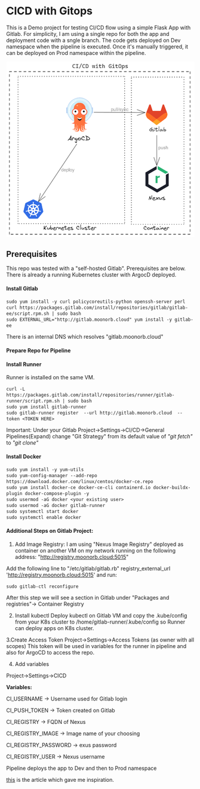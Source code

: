 # CICD with Gitops
This is a Demo project for testing CI/CD flow using a simple Flask App with Gitlab. For simplicity, I am using a single repo for both the app and deployment code with a sngle branch. The code gets deployed on Dev namespace when the pipeline is executed. Once it's manually triggered, it can be deployed on Prod namespace within the pipeline. 

![Alt text](https://github.com/moonorb/gitops-hello/blob/main/images/cicdwithgitops.PNG)



## Prerequisites
This repo was tested with a "self-hosted Gitlab". Prerequisites are below. There is already a running Kubernetes cluster with ArgocD deployed. 

#### Install Gitlab
```
sudo yum install -y curl policycoreutils-python openssh-server perl
curl https://packages.gitlab.com/install/repositories/gitlab/gitlab-ee/script.rpm.sh | sudo bash
sudo EXTERNAL_URL="http://gitlab.moonorb.cloud" yum install -y gitlab-ee
```
There is an internal DNS which resolves "gitlab.moonorb.cloud"

#### Prepare Repo for Pipeline


#### Install Runner
Runner is installed on the same VM. 
```
curl -L https://packages.gitlab.com/install/repositories/runner/gitlab-runner/script.rpm.sh | sudo bash
sudo yum install gitlab-runner
sudo gitlab-runner register  --url http://gitlab.moonorb.cloud  --token <TOKEN HERE>
```

Important: Under your Gitlab Project->Settings->CI/CD->General Pipelines(Expand) change "Git Strategy" from its default value of *"git fetch"* to *"git clone"*

#### Install Docker
```
sudo yum install -y yum-utils
sudo yum-config-manager --add-repo https://download.docker.com/linux/centos/docker-ce.repo
sudo yum install docker-ce docker-ce-cli containerd.io docker-buildx-plugin docker-compose-plugin -y
sudo usermod -aG docker <your existing user>
sudo usermod -aG docker gitlab-runner
sudo systemctl start docker
sudo systemctl enable docker
```


#### Additional Steps on Gitlab Project:
1. Add Image Registry: 
I am using "Nexus Image Registry" deployed as container on another VM on my network running on the following address: "http://registry.moonorb.cloud:5015"

Add the following line to "/etc/gitlab/gitlab.rb" 
registry_external_url 'http://registry.moonorb.cloud:5015'
and run:

```
sudo gitlab-ctl reconfigure
```

After this step we will see a section in Gitlab under "Packages and registries"-> Container Registry

2. Install kubectl
Deploy kubectl on Gitlab VM and copy the .kube/config from your K8s cluster to /home/gitlab-runner/.kube/config so Runner can deploy apps on K8s cluster. 

3.Create Access Token
Project->Settings->Access Tokens (as owner with all scopes)
This token will be used in variables for the runner in pipeline and also for ArgoCD to access the repo.

4. Add variables

Project->Settings->CICD

**Variables:**

CI_USERNAME -> Username used for Gitlab login

CI_PUSH_TOKEN -> Token created on Gitlab

CI_REGISTRY -> FQDN of Nexus

CI_REGISTRY_IMAGE -> Image name of your choosing

CI_REGISTRY_PASSWORD -> exus password

CI_REGISTRY_USER -> Nexus username

Pipeline deploys the  app to Dev and then to Prod namespace

[this](https://medium.com/@andrew.kaczynski/gitops-in-kubernetes-argo-cd-and-gitlab-ci-cd-5828c8eb34d6) is the article which gave me inspiration. 


